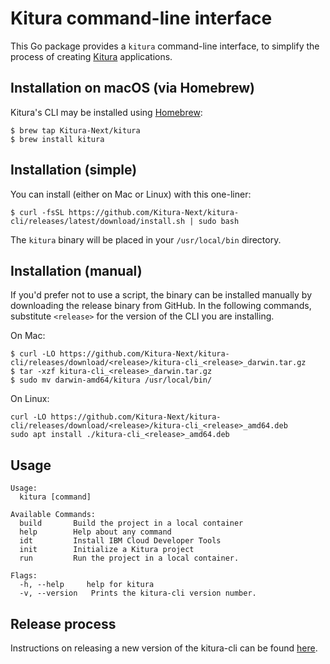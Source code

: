 # Kitura command-line interface

This Go package provides a `kitura` command-line interface, to simplify the process of creating [Kitura](https://github.com/Kitura-Next/Kitura) applications.

## Installation on macOS (via Homebrew)

Kitura's CLI may be installed using [Homebrew](https://brew.sh):
```
$ brew tap Kitura-Next/kitura
$ brew install kitura
```


## Installation (simple)

You can install (either on Mac or Linux) with this one-liner:
```
$ curl -fsSL https://github.com/Kitura-Next/kitura-cli/releases/latest/download/install.sh | sudo bash
```
The `kitura` binary will be placed in your `/usr/local/bin` directory.

## Installation (manual)

If you'd prefer not to use a script, the binary can be installed manually by downloading the release binary from GitHub. In the following commands, substitute `<release>` for the version of the CLI you are installing.

On Mac:
```
$ curl -LO https://github.com/Kitura-Next/kitura-cli/releases/download/<release>/kitura-cli_<release>_darwin.tar.gz
$ tar -xzf kitura-cli_<release>_darwin.tar.gz
$ sudo mv darwin-amd64/kitura /usr/local/bin/
```

On Linux:
```
curl -LO https://github.com/Kitura-Next/kitura-cli/releases/download/<release>/kitura-cli_<release>_amd64.deb
sudo apt install ./kitura-cli_<release>_amd64.deb
```

## Usage

```
Usage:
  kitura [command]

Available Commands:
  build       Build the project in a local container
  help        Help about any command
  idt         Install IBM Cloud Developer Tools
  init        Initialize a Kitura project
  run         Run the project in a local container.

Flags:
  -h, --help     help for kitura
  -v, --version   Prints the kitura-cli version number.
```

## Release process
Instructions on releasing a new version of the kitura-cli can be found [here](Testing-Release-Process.md).
